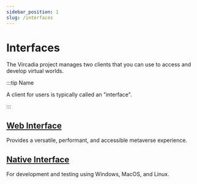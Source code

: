 ```yaml
---
sidebar_position: 1
slug: /interfaces
---
```


# Interfaces

The Vircadia project manages two clients that you can use to access and develop virtual worlds.

:::tip Name

A client for users is typically called an "interface".

:::

## [Web Interface](web/README.md)

Provides a versatile, performant, and accessible metaverse experience.

## [Native Interface](native/README.md)

For development and testing using Windows, MacOS, and Linux.

